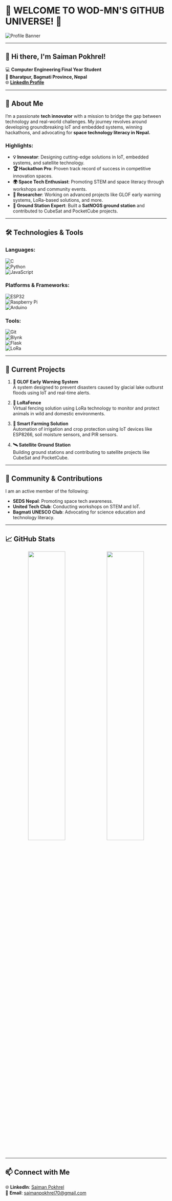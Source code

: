 # 🌌 WELCOME TO WOD-MN'S GITHUB UNIVERSE! 🚀

![Profile Banner](https://readme-typing-svg.herokuapp.com?font=Fira+Code&size=30&duration=4000&pause=500&color=0CF7E7&width=600&lines=👨‍💻+Computer+Engineer+%7C+Space+Enthusiast;🌍+IoT+%26+Embedded+Systems+Innovator;🎯+Hackathon+Champion+%7C+Problem+Solver;💡+Passionate+about+Space+Tech+Literacy;🔗+Driven+by+Innovation+%26+Impact!)

---

## 👋 Hi there, I'm **Saiman Pokhrel**!  
💻 **Computer Engineering Final Year Student**  
📍 **Bharatpur, Bagmati Province, Nepal**  
🌐 **[LinkedIn Profile](https://www.linkedin.com/in/saiman-pokhrel-385946154/)**  

---

## 🚀 About Me  

I’m a passionate **tech innovator** with a mission to bridge the gap between technology and real-world challenges. My journey revolves around developing groundbreaking IoT and embedded systems, winning hackathons, and advocating for **space technology literacy in Nepal.**

### Highlights:  
- **💡 Innovator**: Designing cutting-edge solutions in IoT, embedded systems, and satellite technology.  
- **🏆 Hackathon Pro**: Proven track record of success in competitive innovation spaces.  
- **🌍 Space Tech Enthusiast**: Promoting STEM and space literacy through workshops and community events.  
- **🔬 Researcher**: Working on advanced projects like GLOF early warning systems, LoRa-based solutions, and more.  
- **📡 Ground Station Expert**: Built a **SatNOGS ground station** and contributed to CubeSat and PocketCube projects.

---

## 🛠️ Technologies & Tools  

### Languages:  
![C](https://img.shields.io/badge/-C-00599C?logo=c&logoColor=white&style=flat)  
![Python](https://img.shields.io/badge/-Python-3776AB?logo=python&logoColor=white&style=flat)  
![JavaScript](https://img.shields.io/badge/-JavaScript-F7DF1E?logo=javascript&logoColor=black&style=flat)  

### Platforms & Frameworks:  
![ESP32](https://img.shields.io/badge/-ESP32-181717?logo=espressif&logoColor=white&style=flat)  
![Raspberry Pi](https://img.shields.io/badge/-Raspberry%20Pi-A22846?logo=raspberry-pi&logoColor=white&style=flat)  
![Arduino](https://img.shields.io/badge/-Arduino-00979D?logo=arduino&logoColor=white&style=flat)  

### Tools:  
![Git](https://img.shields.io/badge/-Git-F05032?logo=git&logoColor=white&style=flat)  
![Blynk](https://img.shields.io/badge/-Blynk-3C9CD7?logo=blynk&logoColor=white&style=flat)  
![Flask](https://img.shields.io/badge/-Flask-000000?logo=flask&logoColor=white&style=flat)  
![LoRa](https://img.shields.io/badge/-LoRa-051C2C?style=flat&logoColor=white)  

---

## 🔭 Current Projects  

1. **🌊 GLOF Early Warning System**  
   A system designed to prevent disasters caused by glacial lake outburst floods using IoT and real-time alerts.  

2. **🐾 LoRaFence**  
   Virtual fencing solution using LoRa technology to monitor and protect animals in wild and domestic environments.  

3. **🌾 Smart Farming Solution**  
   Automation of irrigation and crop protection using IoT devices like ESP8266, soil moisture sensors, and PIR sensors.  

4. **🛰️ Satellite Ground Station**  
   Building ground stations and contributing to satellite projects like CubeSat and PocketCube.

---

## 🌱 Community & Contributions  

I am an active member of the following:  
- **SEDS Nepal**: Promoting space tech awareness.  
- **United Tech Club**: Conducting workshops on STEM and IoT.  
- **Bagmati UNESCO Club**: Advocating for science education and technology literacy.  

---

## 📈 GitHub Stats  

<p align="center">
  <img src="https://github-readme-stats.vercel.app/api?username=WOD-MN&show_icons=true&theme=radical" width="48%" />
  <img src="https://github-readme-streak-stats.herokuapp.com/?user=WOD-MN&theme=radical" width="48%" />
</p>

---

## 📫 Connect with Me  

🌐 **LinkedIn**: [Saiman Pokhrel](https://www.linkedin.com/in/saiman-pokhrel-385946154/)  
📧 **Email**: saimanpokhrel70@gmail.com  
